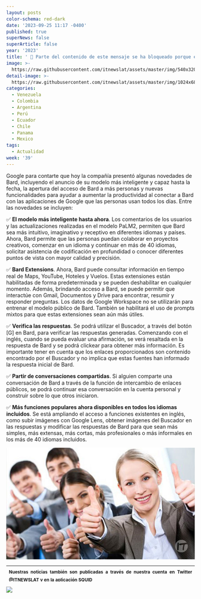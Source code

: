 ```yaml
---
layout: posts
color-schema: red-dark
date: '2023-09-25 11:17 -0400'
published: true
superNews: false
superArticle: false
year: '2023'
title: '  Parte del contenido de este mensaje se ha bloqueado porque el remitente no está en la lista de remitentes seguros. Confío en el contenido de rmartinez@mazalancomunicaciones.com. | Mostrar contenido bloqueado Parte del contenido de este mensaje se ha bloqueado porque el remitente no está en la lista de remitentes seguros. Rocio Martinez <rmartinez@mazalancomunicaciones.com>  Te escribimos en nombre de Google para contarte que hoy la compañía presentó algunas novedades de Bard, incluyendo el anuncio de su modelo más inteligente y capaz hasta la fecha, la apertura del acceso de Bard a más personas y nuevas funcionalidades para ayudar a aumentar la productividad al conectar a Bard con las aplicaciones de Google que las personas usan todos los días. Entre las novedades se incluyen:  ✅ El modelo más inteligente hasta ahora. Los comentarios de los usuarios y las actualizaciones realizadas en el modelo PaLM2, permiten que Bard sea más intuitivo, imaginativo y receptivo en diferentes idiomas y países. Ahora, Bard permite que las personas puedan colaborar en proyectos creativos, comenzar en un idioma y continuar en más de 40 idiomas, solicitar asistencia de codificación en profundidad o conocer diferentes puntos de vista con mayor calidad y precisión.   ✅ Bard Extensions. Ahora, Bard puede consultar información en tiempo real de Maps, YouTube, Hoteles y Vuelos. Estas extensiones están habilitadas de forma predeterminada y se pueden deshabilitar en cualquier momento. Además, brindando acceso a Bard, se puede permitir que interactúe con Gmail, Documentos y Drive para encontrar, resumir y responder preguntas. Los datos de Google Workspace no se utilizarán para entrenar el modelo público de Bard. También se habilitará el uso de prompts mixtos para que estas extensiones sean aún más útiles.  ✅ Verifica las respuestas. Se podrá utilizar el Buscador, a través del botón [G] en Bard, para verificar las respuestas generadas. Comenzando con el inglés, cuando se pueda evaluar una afirmación, se verá resaltada en la respuesta de Bard y se podrá clickear para obtener más información. Es importante tener en cuenta que los enlaces proporcionados son contenido encontrado por el Buscador y no implica que estas fuentes han informado la respuesta inicial de Bard.'
image: >-
  https://raw.githubusercontent.com/itnewslat/assets/master/img/540x320/Clientes-Satisfechos-p.jpg
detail-image: >-
  https://raw.githubusercontent.com/itnewslat/assets/master/img/1024x680/Clientes-Satisfechos-g.jpg
categories:
  - Venezuela
  - Colombia
  - Argentina
  - Perú
  - Ecuador
  - Chile
  - Panama
  - Mexico
tags:
  - Actualidad
week: '39'
---
```

Google para contarte que hoy la compañía presentó algunas novedades de Bard, incluyendo el anuncio de su modelo más inteligente y capaz hasta la fecha, la apertura del acceso de Bard a más personas y nuevas funcionalidades para ayudar a aumentar la productividad al conectar a Bard con las aplicaciones de Google que las personas usan todos los días. Entre las novedades se incluyen:

✅ **El modelo más inteligente hasta ahora**. Los comentarios de los usuarios y las actualizaciones realizadas en el modelo PaLM2, permiten que Bard sea más intuitivo, imaginativo y receptivo en diferentes idiomas y países. Ahora, Bard permite que las personas puedan colaborar en proyectos creativos, comenzar en un idioma y continuar en más de 40 idiomas, solicitar asistencia de codificación en profundidad o conocer diferentes puntos de vista con mayor calidad y precisión. 

✅ **Bard Extensions**. Ahora, Bard puede consultar información en tiempo real de Maps, YouTube, Hoteles y Vuelos. Estas extensiones están habilitadas de forma predeterminada y se pueden deshabilitar en cualquier momento. Además, brindando acceso a Bard, se puede permitir que interactúe con Gmail, Documentos y Drive para encontrar, resumir y responder preguntas. Los datos de Google Workspace no se utilizarán para entrenar el modelo público de Bard. También se habilitará el uso de prompts mixtos para que estas extensiones sean aún más útiles.

✅ **Verifica las respuestas**. Se podrá utilizar el Buscador, a través del botón [G] en Bard, para verificar las respuestas generadas. Comenzando con el inglés, cuando se pueda evaluar una afirmación, se verá resaltada en la respuesta de Bard y se podrá clickear para obtener más información. Es importante tener en cuenta que los enlaces proporcionados son contenido encontrado por el Buscador y no implica que estas fuentes han informado la respuesta inicial de Bard.

✅ **Partir de conversaciones compartidas**. Si alguien comparte una conversación de Bard a través de la función de intercambio de enlaces públicos, se podrá continuar esa conversación en la cuenta personal y construir sobre lo que otros iniciaron. 

✅ **Más funciones populares ahora disponibles en todos los idiomas incluidos**. Se está ampliando el acceso a funciones existentes en inglés, como subir imágenes con Google Lens, obtener imágenes del Buscador en las respuestas y modificar las respuestas de Bard para que sean más simples, más extensas, más cortas, más profesionales o más informales en los más de 40 idiomas incluidos.

![](https://raw.githubusercontent.com/itnewslat/assets/master/img/540x320/Clientes-Satisfechos-p.jpg)

<table style="height: 42px;" width="569">
<tbody>
<tr>
<td style="text-align: justify;"><sub><strong>Nuestras noticias también son publicadas a través de nuestra cuenta en Twitter <a href="https://twitter.com/itnewslat?lang=es">@ITNEWSLAT</a> y en la aplicación <a href="https://squidapp.co/en/">SQUID</a></strong></sub></td>
</tr>
</tbody>
</table>

<img src="https://tracker.metricool.com/c3po.jpg?hash=56f88a41e39ab42c063cc51676587a04"/>
